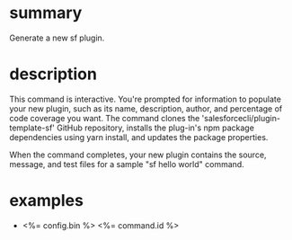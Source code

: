 # summary

Generate a new sf plugin.

# description

This command is interactive. You're prompted for information to populate your new plugin, such as its name, description, author, and percentage of code coverage you want. The command clones the 'salesforcecli/plugin-template-sf' GitHub repository, installs the plug-in's npm package dependencies using yarn install, and updates the package properties.

When the command completes, your new plugin contains the source, message, and test files for a sample "sf hello world" command.

# examples

- <%= config.bin %> <%= command.id %>
